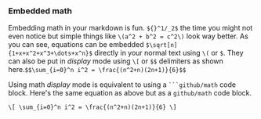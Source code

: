 ### Embedded math

Embedding math in your markdown is fun.  `${}^1/_2$` the time you might not even notice but simple things like `\(a^2 + b^2 = c^2\)` look way better. As you can see, equations can be embedded `$\sqrt[n]{1+x+x^2+x^3+\dots+x^n}$` directly in your normal text using `\(` or `$`. They can also be put in *display* mode using `\[` or `$$` delimiters as shown here.`$$\sum_{i=0}^n i^2 = \frac{(n^2+n)(2n+1)}{6}$$`

Using math *display* mode is equivalent to using a <code>\`\`\`github/math</code> code block. Here's the same equation as above but as a `github/math` code block.
```github/math
\[ \sum_{i=0}^n i^2 = \frac{(n^2+n)(2n+1)}{6} \]
```
